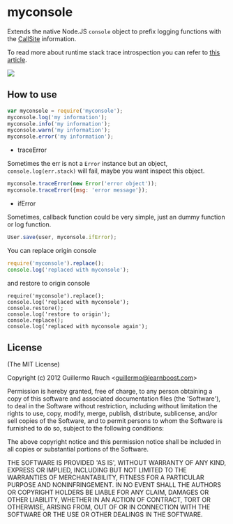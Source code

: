 # myconsole

Extends the native Node.JS `console` object to prefix logging functions
with the [CallSite](http://github.com/visionmedia/callsite) information.

To read more about runtime stack trace introspection you can refer to [this
article](http://www.devthought.com/2011/12/22/a-string-is-not-an-error/#beyond).

![](http://club.cnodejs.org/user_data/images/4efc278525fa69ac6900003e/4efc278525fa69ac6900003e1333196595688.png)

## How to use

```js
var myconsole = require('myconsole');
myconsole.log('my information');
myconsole.info('my information');
myconsole.warn('my information');
myconsole.error('my information');
```

* traceError

Sometimes the err is not a `Error` instance but an object, `console.log(err.stack)` will fail, maybe you want 
inspect this object.

```js
myconsole.traceError(new Error('error object'));
myconsole.traceError({msg: 'error message'});
```

* ifError

Sometimes, callback function could be very simple, just an dummy function or log function.

```js
User.save(user, myconsole.ifError);
```

You can replace origin console

```js
require('myconsole').replace();
console.log('replaced with myconsole');
```

and restore to origin console

```JS
require('myconsole').replace();
console.log('replaced with myconsole');
console.restore();
console.log('restore to origin');
console.replace();
console.log('replaced with myconsole again');
```

## License 

(The MIT License)

Copyright (c) 2012 Guillermo Rauch &lt;guillermo@learnboost.com&gt;

Permission is hereby granted, free of charge, to any person obtaining
a copy of this software and associated documentation files (the
'Software'), to deal in the Software without restriction, including
without limitation the rights to use, copy, modify, merge, publish,
distribute, sublicense, and/or sell copies of the Software, and to
permit persons to whom the Software is furnished to do so, subject to
the following conditions:

The above copyright notice and this permission notice shall be
included in all copies or substantial portions of the Software.

THE SOFTWARE IS PROVIDED 'AS IS', WITHOUT WARRANTY OF ANY KIND,
EXPRESS OR IMPLIED, INCLUDING BUT NOT LIMITED TO THE WARRANTIES OF
MERCHANTABILITY, FITNESS FOR A PARTICULAR PURPOSE AND NONINFRINGEMENT.
IN NO EVENT SHALL THE AUTHORS OR COPYRIGHT HOLDERS BE LIABLE FOR ANY
CLAIM, DAMAGES OR OTHER LIABILITY, WHETHER IN AN ACTION OF CONTRACT,
TORT OR OTHERWISE, ARISING FROM, OUT OF OR IN CONNECTION WITH THE
SOFTWARE OR THE USE OR OTHER DEALINGS IN THE SOFTWARE.
